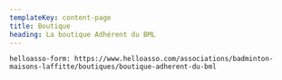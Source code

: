 ```yaml
---
templateKey: content-page
title: Boutique
heading: La boutique Adhérent du BML
---
```

`helloasso-form: https://www.helloasso.com/associations/badminton-maisons-laffitte/boutiques/boutique-adherent-du-bml`